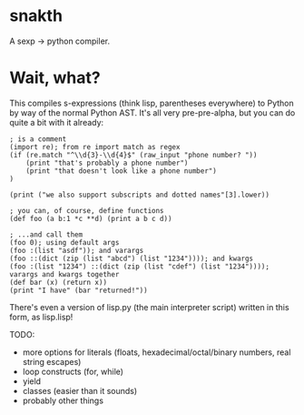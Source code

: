 snakth
======

A sexp -> python compiler.

Wait, what?
=====

This compiles s-expressions (think lisp, parentheses everywhere) to Python by way of the normal Python AST. It's all very pre-pre-alpha, but you can do quite a bit with it already:

```
; is a comment
(import re); from re import match as regex
(if (re.match "^\\d{3}-\\d{4}$" (raw_input "phone number? "))
    (print "that's probably a phone number")
    (print "that doesn't look like a phone number")
)

(print ("we also support subscripts and dotted names"[3].lower))

; you can, of course, define functions
(def foo (a b:1 *c **d) (print a b c d))

; ...and call them
(foo 0); using default args
(foo :(list "asdf")); and varargs
(foo ::(dict (zip (list "abcd") (list "1234")))); and kwargs
(foo :(list "1234") ::(dict (zip (list "cdef") (list "1234")))); varargs and kwargs together
(def bar (x) (return x))
(print "I have" (bar "returned!"))
```

There's even a version of lisp.py (the main interpreter script) written in this form, as lisp.lisp!

TODO:
* more options for literals (floats, hexadecimal/octal/binary numbers, real string escapes)
* loop constructs (for, while)
* yield
* classes (easier than it sounds)
* probably other things
